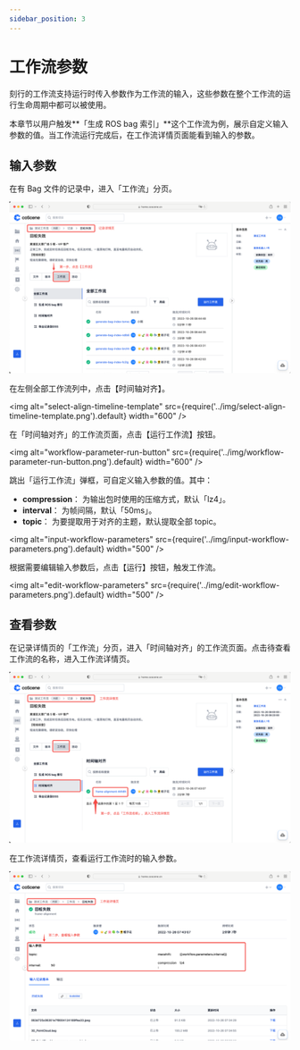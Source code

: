 ```yaml
---
sidebar_position: 3
---
```


# 工作流参数

刻行的工作流支持运行时传入参数作为工作流的输入，这些参数在整个工作流的运行生命周期中都可以被使用。

本章节以用户触发**「生成 ROS bag 索引」**这个工作流为例，展示自定义输入参数的值。当工作流运行完成后，在工作流详情页面能看到输入的参数。

## 输入参数

在有 Bag 文件的记录中，进入「工作流」分页。

![view-workflow](../img/view-workflow.png)

在左侧全部工作流列中，点击【时间轴对齐】。

<img alt="select-align-timeline-template" src={require('../img/select-align-timeline-template.png').default} width="600" />

在「时间轴对齐」的工作流页面，点击【运行工作流】按钮。

<img alt="workflow-parameter-run-button" src={require('../img/workflow-parameter-run-button.png').default} width="600" />

跳出「运行工作流」弹框，可自定义输入参数的值。其中：

- **compression**： 为输出包时使用的压缩方式，默认「lz4」。
- **interval**： 为帧间隔，默认「50ms」。
- **topic**： 为要提取用于对齐的主题，默认提取全部 topic。

<img alt="input-workflow-parameters" src={require('../img/input-workflow-parameters.png').default} width="500" />

根据需要编辑输入参数后，点击【运行】按钮，触发工作流。

<img alt="edit-workflow-parameters" src={require('../img/edit-workflow-parameters.png').default} width="500" />

## 查看参数

在记录详情页的「工作流」分页，进入「时间轴对齐」的工作流页面。点击待查看工作流的名称，进入工作流详情页。

![view-parameters-list](../img/view-parameters-list.png)

在工作流详情页，查看运行工作流时的输入参数。

![view-workflow-parameter](../img/view-workflow-parameter.png)

